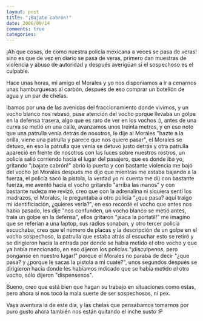 ```yaml
---
layout: post
title: "¡Bajate cabrón!"
date: 2006/09/14
comments: true
categories: 
---
```


¡Ah que cosas, de como nuestra policía mexicana a veces se pasa de veras! sino es que de vez en diario se pasa de veras, primero dan muestras de violencia y abuso de autoridad y después averigüan si el sospechoso es el culpable.

Hace unas horas, mi amigo el Morales y yo nos disponíamos a ir a cenarnos unas hamburguesas al carbón, después de eso comprar un botellón de agua y un par de chelas.

<!-- more -->

Ibamos por una de las avenidas del fraccionamiento donde vivimos, y un vocho blanco nos rebasó, puse atención del vocho porque llevaba un golpe en la defensa trasera, algo que es raro de ver en los vochos :), antes de una curva se metió en una calle, avanzamos unos treinta metros, y en eso noto que una patrulla venía detras de nosotros, le dije al Morales "hazte a la orilla, viene una patrulla y parece que nos quiere pasar", el Morales se detuvo, en eso la patrulla que venía se detuvo justo detrás y otra patrulla apareció en frente de nosotros con las luces sobre nuestros rostros, un policía salió corriendo hacia el lugar del pasajero, que es donde iba yo, gritando "¡bajate cabrón!" abrió la puerta y con bastante violencia me bajó del vocho (el Morales después me dijo que mientras me estaba bajando a la fuerza, el policía sacó la pistola, la verdad yo ni cuenta me di) con bastante fuerza, me aventó hacia el vocho gritando "arriba las manos" y con bastante rudeza me revizó, creo que con la adrenalina ni siquiera sentí los madrazos, el Morales, le preguntaba a otro policía "¿que pasa? aquí traigo mi identificiación, ¿quieres verla?", en eso recordé el vocho que antes nos había pasado, les dije "nos confunden, un vocho blanco se metió antes, traía un golpe en la defensa", ellos gritaron "¡saca la portatil!" me imagino que se referían a una laptop, sus radios sonaban, y otro tercer policía escuchaba, creo que el número de placas y la descripción de un golpe en el vocho sospechoso, la patrulla que estaba atrás al escuchar esto se retiró y se dirigieron hacia la entrada por donde se había metido el otro vocho y que ya había mencionado, en eso dijeron los policías "¡disculpenos, pero ponganse en nuestro lugar!" porque el Morales no paraba de decir "¿que pasa? y ¿porque le sacas la pistola a mi cuate?", unos segundos después se dirigieron hacia donde les habíamos indicado que se había metido el otro vocho, sólo dijeron "dispensenos".

Bueno, creo que está bien que hagan su trabajo en situaciones como estas, pero ahora si nos tocó la mala suerte de ser sospechosos, ni pex.

Vaya aventura la de este día, y las chelas que pensabamos tomarnos por puro gusto ahora también nos están quitando el inche susto :P

<p class="poweredbyperformancing"><a href="http://performancing.com/firefox">
</a>

<script type="text/javascript">
  var custom_disqus_url = 'http://www.jcastaneyra.com/2006/09/14/%c2%a1bajate-cabron/';
</script>
